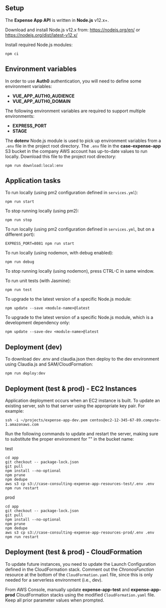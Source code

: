 ## Setup

The **Expense App API** is written in **Node.js** v12.x+.

Download and install Node.js v12.x from: https://nodejs.org/en/ or https://nodejs.org/dist/latest-v12.x/

Install required Node.js modules:

```
npm ci
```

## Environment variables

In order to use **Auth0** authentication, you will need to define some environment variables:

- **VUE_APP_AUTH0_AUDIENCE**
- **VUE_APP_AUTH0_DOMAIN**

The following environment variables are required to support multiple environments:

- **EXPRESS_PORT**
- **STAGE**

The **dotenv** Node.js module is used to pick up environment variables from a `.env` file in the project root directory.
The `.env` file in the **case-expense-app** S3 bucket in the company AWS account has up-to-date values to run locally.
Download this file to the project root directory:

```
npm run download:local:env
```

## Application tasks

To run locally (using pm2 configuration defined in `services.yml`):

```
npm run start
```

To stop running locally (using pm2):

```
npm run stop
```

To run locally (using pm2 configuration defined in `services.yml`, but on a different port):

```
EXPRESS_PORT=8081 npm run start
```

To run locally (using nodemon, with debug enabled):

```
npm run debug
```

To stop running locally (using nodemon), press CTRL-C in same window.

To run unit tests (with Jasmine):

```
npm run test
```

To upgrade to the latest version of a specific Node.js module:

```
npm update --save <module-name>@latest
```

To upgrade to the latest version of a specific Node.js module, which is a development dependency only:

```
npm update --save-dev <module-name>@latest
```

## Deployment (dev)

To download dev .env and claudia.json then deploy to the dev environment using Claudia.js and SAM/CloudFormation:

```
npm run deploy:dev
```

## Deployment (test & prod) - EC2 Instances

Application deployment occurs when an EC2 instance is built. To update an existing server, ssh to that server using the appropriate key pair. For example:

```
ssh -i ~/projects/expense-app-dev.pem centos@ec2-12-345-67-89.compute-1.amazonaws.com
```

Run the following commands to update and restart the server, making sure to substitute the proper environment for "<env>" in the bucket name:

test

```
cd app
git checkout -- package-lock.json
git pull
npm install --no-optional
npm prune
npm dedupe
aws s3 cp s3://case-consulting-expense-app-resources-test/.env .env
npm run restart
```

prod

```
cd app
git checkout -- package-lock.json
git pull
npm install --no-optional
npm prune
npm dedupe
aws s3 cp s3://case-consulting-expense-app-resources-prod/.env .env
npm run restart
```

## Deployment (test & prod) - CloudFormation

To update future instances, you need to update the Launch Configuration defined in the CloudFormation stack. Comment out the _ChronosFunction_ resource at the bottom of the `CloudFormation.yaml` file, since this is only needed for a serverless environment (i.e., dev).

From AWS Console, manually update **expense-app-test** and **expense-app-prod** CloudFormation stacks using the modified `CloudFormation.yaml` file. Keep all prior parameter values when prompted.
